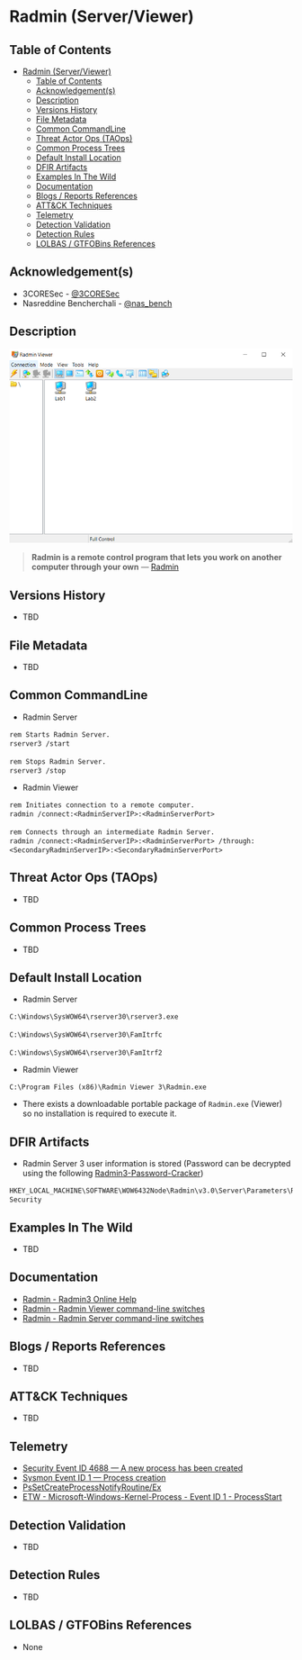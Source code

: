 # Radmin (Server/Viewer)

## Table of Contents

- [Radmin (Server/Viewer)](#radmin-serverviewer)
  - [Table of Contents](#table-of-contents)
  - [Acknowledgement(s)](#acknowledgements)
  - [Description](#description)
  - [Versions History](#versions-history)
  - [File Metadata](#file-metadata)
  - [Common CommandLine](#common-commandline)
  - [Threat Actor Ops (TAOps)](#threat-actor-ops-taops)
  - [Common Process Trees](#common-process-trees)
  - [Default Install Location](#default-install-location)
  - [DFIR Artifacts](#dfir-artifacts)
  - [Examples In The Wild](#examples-in-the-wild)
  - [Documentation](#documentation)
  - [Blogs / Reports References](#blogs--reports-references)
  - [ATT&CK Techniques](#attck-techniques)
  - [Telemetry](#telemetry)
  - [Detection Validation](#detection-validation)
  - [Detection Rules](#detection-rules)
  - [LOLBAS / GTFOBins References](#lolbas--gtfobins-references)

## Acknowledgement(s)

- 3CORESec - [@3CORESec](https://twitter.com/3CORESec)
- Nasreddine Bencherchali - [@nas_bench](https://twitter.com/nas_bench)

## Description

<p align="center"><img src="/Images/Screenshots/Radmin-Viewer.png"></p>

> **Radmin is a remote control program that lets you work on another computer through your own** — [Radmin](https://www.radmin.com/support/radmin3help/files/about.htm)

## Versions History

- TBD

## File Metadata

- TBD

## Common CommandLine

- Radmin Server

```batch
rem Starts Radmin Server. 
rserver3 /start

rem Stops Radmin Server.
rserver3 /stop
```

- Radmin Viewer

```batch
rem Initiates connection to a remote computer.
radmin /connect:<RadminServerIP>:<RadminServerPort>

rem Connects through an intermediate Radmin Server.
radmin /connect:<RadminServerIP>:<RadminServerPort> /through:<SecondaryRadminServerIP>:<SecondaryRadminServerPort>
```

## Threat Actor Ops (TAOps)

- TBD

## Common Process Trees

- TBD

## Default Install Location

- Radmin Server

````batch
C:\Windows\SysWOW64\rserver30\rserver3.exe

C:\Windows\SysWOW64\rserver30\FamItrfc

C:\Windows\SysWOW64\rserver30\FamItrf2
````

- Radmin Viewer

```batch
C:\Program Files (x86)\Radmin Viewer 3\Radmin.exe
```

- There exists a downloadable portable package of ``Radmin.exe``  (Viewer) so no installation is required to execute it.

## DFIR Artifacts

- Radmin Server 3 user information is stored (Password can be decrypted using the following [Radmin3-Password-Cracker](https://github.com/synacktiv/Radmin3-Password-Cracker))

```batch
HKEY_LOCAL_MACHINE\SOFTWARE\WOW6432Node\Radmin\v3.0\Server\Parameters\Radmin Security
```

## Examples In The Wild

- TBD

## Documentation

- [Radmin - Radmin3 Online Help](https://www.radmin.com/support/radmin3help/)
- [Radmin - Radmin Viewer command-line switches](https://www.radmin.com/support/radmin3help/files/viewercmd.htm)
- [Radmin - Radmin Server command-line switches](https://www.radmin.com/support/radmin3help/files/cmd.htm)

## Blogs / Reports References

- TBD

## ATT&CK Techniques

- TBD

## Telemetry

- [Security Event ID 4688 — A new process has been created](https://www.ultimatewindowssecurity.com/securitylog/encyclopedia/event.aspx?eventID=4688)
- [Sysmon Event ID 1 — Process creation](https://www.ultimatewindowssecurity.com/securitylog/encyclopedia/event.aspx?eventid=90001)
- [PsSetCreateProcessNotifyRoutine/Ex](https://docs.microsoft.com/en-us/windows-hardware/drivers/ddi/ntddk/nf-ntddk-pssetcreateprocessnotifyroutineex)
- [ETW - Microsoft-Windows-Kernel-Process - Event ID 1 - ProcessStart](https://github.com/nasbench/EVTX-ETW-Resources)

## Detection Validation

- TBD

## Detection Rules

- TBD

## LOLBAS / GTFOBins References

- None
